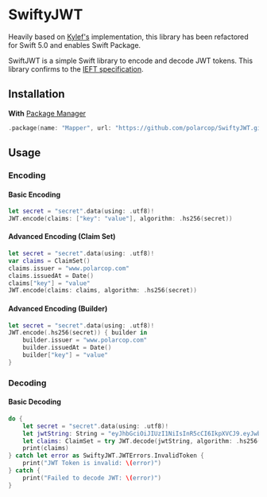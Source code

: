 # SwiftyJWT

Heavily based on [Kylef's](https://github.com/kylef/JSONWebToken.swift/) implementation, this library has been refactored for Swift 5.0 and enables Swift Package.

SwiftJWT is a simple Swift library to encode and decode JWT tokens. This library confirms to the [IEFT specification](https://datatracker.ietf.org/doc/html/draft-ietf-oauth-json-web-token-32).

## Installation

**With** [Package Manager](https://swift.org/package-manager/)

```swift
.package(name: "Mapper", url: "https://github.com/polarcop/SwiftyJWT.git", .upToNextMajor(from: "1.0.0"))
```

## Usage

### Encoding
#### Basic Encoding

```swift
let secret = "secret".data(using: .utf8)!
JWT.encode(claims: ["key": "value"], algorithm: .hs256(secret))
```

#### Advanced Encoding (Claim Set)
```swift
let secret = "secret".data(using: .utf8)!
var claims = ClaimSet()
claims.issuer = "www.polarcop.com"
claims.issuedAt = Date()
claims["key"] = "value"
JWT.encode(claims: claims, algorithm: .hs256(secret))
```

#### Advanced Encoding (Builder)
```swift
let secret = "secret".data(using: .utf8)!
JWT.encode(.hs256(secret)) { builder in
    builder.issuer = "www.polarcop.com"
    builder.issuedAt = Date()
    builder["key"] = "value"
}
```

### Decoding
#### Basic Decoding
```swift
do {
    let secret = "secret".data(using: .utf8)!
    let jwtString: String = "eyJhbGciOiJIUzI1NiIsInR5cCI6IkpXVCJ9.eyJwb2xhciI6dHJ1ZX0.ip-a_End-3GHD4NSwxhk3wCnMBexxPaxlzWRtJrh3NY"
    let claims: ClaimSet = try JWT.decode(jwtString, algorithm: .hs256(secret))
    print(claims)
} catch let error as SwiftyJWT.JWTErrors.InvalidToken {
    print("JWT Token is invalid: \(error)")
} catch {
    print("Failed to decode JWT: \(error)")
}
```



